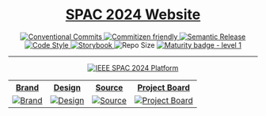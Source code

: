 <div align="center">
  <h1>
    <a href="https://ieeespac.ca">SPAC 2024 Website</a>
  </h1>
  <a href="https://conventionalcommits.org">
    <img src="https://img.shields.io/badge/Conventional%20Commits-1.0.0-%23FE5196?logo=conventionalcommits&logoColor=white" alt="Conventional Commits">
  </a>
  <a href="http://commitizen.github.io/cz-cli/">
    <img src="https://img.shields.io/badge/commitizen-friendly-brightgreen.svg" alt="Commitizen friendly">
  </a>
  <a href="https://semantic-release.gitbook.io/semantic-release">
    <img src="https://img.shields.io/badge/%20%20%F0%9F%93%A6%F0%9F%9A%80-semantic--release-e10079.svg?style=flat-square" alt="Semantic Release">
  </a>
  <a href="https://github.com/antfu/eslint-config">
    <img src="https://antfu.me/badge-code-style.svg" alt="Code Style">
  </a>
  <a href="https://github.com/storybooks/storybook">
    <img src="https://raw.githubusercontent.com/storybooks/brand/master/badge/badge-storybook.svg" alt="Storybook">
  </a>
  <img src="https://img.shields.io/github/repo-size/ieee-spac/2024" alt="Repo Size">
  <a href="https://github.com/tophat/getting-started/blob/master/scorecard.md">
    <img src="https://img.shields.io/badge/Maturity-Level%201%20--%20New%20Project-yellow.svg" alt="Maturity badge - level 1">
  </a>

</div>

  <hr/>

<div align="center">
  <a href="https://github.com/ieee-spac/2024">
    <img
      src="https://github.com/user-attachments/assets/137af3c0-f78b-478f-ba88-853562e26bba"
      alt="IEEE SPAC 2024 Platform"
    />
  </a>
</div>

<table align="center">
  <tr>
    <th align="center">
      <a
        href="https://www.figma.com/design/rxRdlFbCkzJDezvIPPaQvo/IEEE-SPAC-2024-Website?node-id=492-561&t=JQ71yLIitUFP0EG8-1"
        ><strong>Brand</strong></a
      >
    </th>
    <th align="center">
      <a
        href="https://www.figma.com/design/rxRdlFbCkzJDezvIPPaQvo/IEEE-SPAC-2024-Website?node-id=492-561&t=JQ71yLIitUFP0EG8-1"
        ><strong>Design</strong></a
      >
    </th>
    <th align="center">
      <a href="https://github.com/ieee-spac/2024"><strong>Source</strong></a>
    </th>
    <th align="center">
      <a href="https://github.com/orgs/ieee-spac/projects/4"
        ><strong>Project Board</strong></a
      >
    </th>
  </tr>
  <tr>
    <td align="center">
      <a
        href="https://www.figma.com/design/rxRdlFbCkzJDezvIPPaQvo/IEEE-SPAC-2024-Website?node-id=492-561&t=JQ71yLIitUFP0EG8-1"
      >
        <img
          src="https://github.com/user-attachments/assets/3e413c0b-b8c6-48af-9d35-afb1062a7608"
          alt="Brand"
        />
      </a>
    </td>
    <td align="center">
      <a
        href="https://www.figma.com/design/rxRdlFbCkzJDezvIPPaQvo/IEEE-SPAC-2024-Website?node-id=492-561&t=JQ71yLIitUFP0EG8-1"
      >
        <img
          src="https://github.com/user-attachments/assets/c6ec02bf-2512-48e3-ad71-fd6b70d9657b"
          alt="Design"
        />
      </a>
    </td>
    <td align="center">
      <a href="https://github.com/ieee-spac/2024">
        <img
          src="https://github.com/user-attachments/assets/734fc061-84bd-457f-b9fa-a0b7a078aded"
          alt="Source"
        />
      </a>
    </td>
    <td align="center">
      <a href="https://github.com/orgs/ieee-spac/projects/4">
        <img
          src="https://github.com/user-attachments/assets/86ed0680-d716-4e2f-b324-92efcb54a502"
          alt="Project Board"
        />
      </a>
    </td>
  </tr>
</table>
